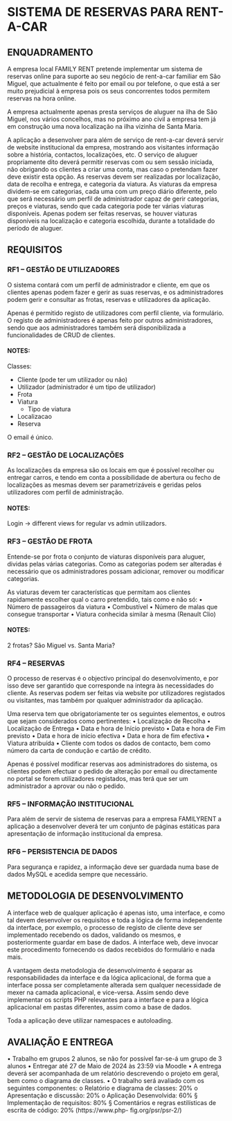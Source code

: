 # SISTEMA DE RESERVAS PARA RENT-A-CAR

## ENQUADRAMENTO

A empresa local FAMILY RENT pretende implementar um sistema de reservas online para suporte ao seu
negócio de rent-a-car familiar em São Miguel, que actualmente é feito por email ou por telefone, o que
está a ser muito prejudicial à empresa pois os seus concorrentes todos permitem reservas na hora
online.

A empresa actualmente apenas presta serviços de aluguer na ilha de São Miguel, nos vários concelhos,
mas no próximo ano civil a empresa tem já em construção uma nova localização na ilha vizinha de Santa
Maria.

A aplicação a desenvolver para além de serviço de rent-a-car deverá servir de website institucional da
empresa, mostrando aos visitantes informação sobre a história, contactos, localizações, etc.
O serviço de aluguer propriamente dito deverá permitir reservas com ou sem sessão iniciada, não
obrigando os clientes a criar uma conta, mas caso o pretendam fazer deve existir esta opção. As
reservas devem ser realizadas por localização, data de recolha e entrega, e categoria da viatura.
As viaturas da empresa dividem-se em categorias, cada uma com um preço diário diferente, pelo que
será necessário um perfil de administrador capaz de gerir categorias, preços e viaturas, sendo que cada
categoria pode ter várias viaturas disponíveis. Apenas podem ser feitas reservas, se houver viaturas
disponíveis na localização e categoria escolhida, durante a totalidade do período de aluguer.

## REQUISITOS

### RF1 – GESTÃO DE UTILIZADORES

O sistema contará com um perfil de administrador e cliente, em que os clientes apenas podem fazer e
gerir as suas reservas, e os administradores podem gerir e consultar as frotas, reservas e utilizadores da
aplicação.

Apenas é permitido registo de utilizadores com perfil cliente, via formulário. O registo de
administradores é apenas feito por outros administradores, sendo que aos administradores também
será disponibilizada a funcionalidades de CRUD de clientes.

#### NOTES:

Classes:
- Cliente (pode ter um utilizador ou não)
- Utilizador (administrador é um tipo de utilizador)
- Frota
- Viatura
    - Tipo de viatura
- Localizacao
- Reserva

O email é único.

### RF2 – GESTÃO DE LOCALIZAÇÕES

As localizações da empresa são os locais em que é possível recolher ou entregar carros, e tendo em
conta a possibilidade de abertura ou fecho de localizações as mesmas devem ser parametrizáveis e
geridas pelos utilizadores com perfil de administração.

#### NOTES:
Login -> different views for regular vs admin utilizadors.

### RF3 – GESTÃO DE FROTA

Entende-se por frota o conjunto de viaturas disponíveis para aluguer, dividas pelas várias categorias.
Como as categorias podem ser alteradas é necessário que os administradores possam adicionar,
remover ou modificar categorias.

As viaturas devem ter características que permitam aos clientes rapidamente escolher qual o carro
pretendido, tais como e não só:
• Número de passageiros da viatura
• Combustível
• Número de malas que consegue transportar
• Viatura conhecida similar à mesma (Renault Clio)

#### NOTES:

2 frotas? São Miguel vs. Santa Maria?

### RF4 – RESERVAS

O processo de reservas é o objectivo principal do desenvolvimento, e por isso deve ser garantido que
corresponde na integra às necessidades do cliente.
As reservas podem ser feitas via website por utilizadores registados ou visitantes, mas também por
qualquer administrador da aplicação.

Uma reserva tem que obrigatoriamente ter os seguintes elementos, e outros que sejam considerados
como pertinentes:
• Localização de Recolha
• Localização de Entrega
• Data e hora de Início previsto
• Data e hora de Fim previsto
• Data e hora de início efectiva
• Data e hora de fim efectiva
• Viatura atribuída
• Cliente com todos os dados de contacto, bem como número da carta de condução e cartão de
crédito.

Apenas é possível modificar reservas aos administradores do sistema, os clientes podem efectuar o
pedido de alteração por email ou directamente no portal se forem utilizadores registados, mas terá que
ser um administrador a aprovar ou não o pedido.

### RF5 – INFORMAÇÃO INSTITUCIONAL

Para além de servir de sistema de reservas para a empresa FAMILYRENT a aplicação a desenvolver
deverá ter um conjunto de páginas estáticas para apresentação de informação institucional da empresa.

### RF6 – PERSISTENCIA DE DADOS

Para segurança e rapidez, a informação deve ser guardada numa base de dados MySQL e acedida
sempre que necessário.

##   METODOLOGIA DE DESENVOLVIMENTO

A interface web de qualquer aplicação é apenas isto, uma interface, e como tal devem desenvolver os
requisitos e toda a lógica de forma independente da interface, por exemplo, o processo de registo de cliente deve ser implementado recebendo os dados, validando os mesmos, e posteriormente guardar
em base de dados. A interface web, deve invocar este procedimento fornecendo os dados recebidos do
formulário e nada mais.

A vantagem desta metodologia de desenvolvimento é separar as responsabilidades da interface e da
lógica aplicacional, de forma que a interface possa ser completamente alterada sem qualquer
necessidade de mexer na camada aplicacional, e vice-versa.
Assim sendo deve implementar os scripts PHP relevantes para a interface e para a lógica aplicacional em
pastas diferentes, assim como a base de dados.

Toda a aplicação deve utilizar namespaces e autoloading.

## AVALIAÇÃO E ENTREGA

• Trabalho em grupos 2 alunos, se não for possível far-se-á um grupo de 3 alunos
• Entregar até 27 de Maio de 2024 às 23:59 via Moodle
• A entrega deverá ser acompanhada de um relatório descrevendo o projeto em geral, bem
como o diagrama de classes.
• O trabalho será avaliado com os seguintes componentes:
o Relatório e diagrama de classes: 20%
o Apresentação e discussão: 20%
o Aplicação Desenvolvida: 60%
§ Implementação de requisitos: 80%
§ Comentários e regras estilísticas de escrita de código: 20% (https://www.php-
fig.org/psr/psr-2/)